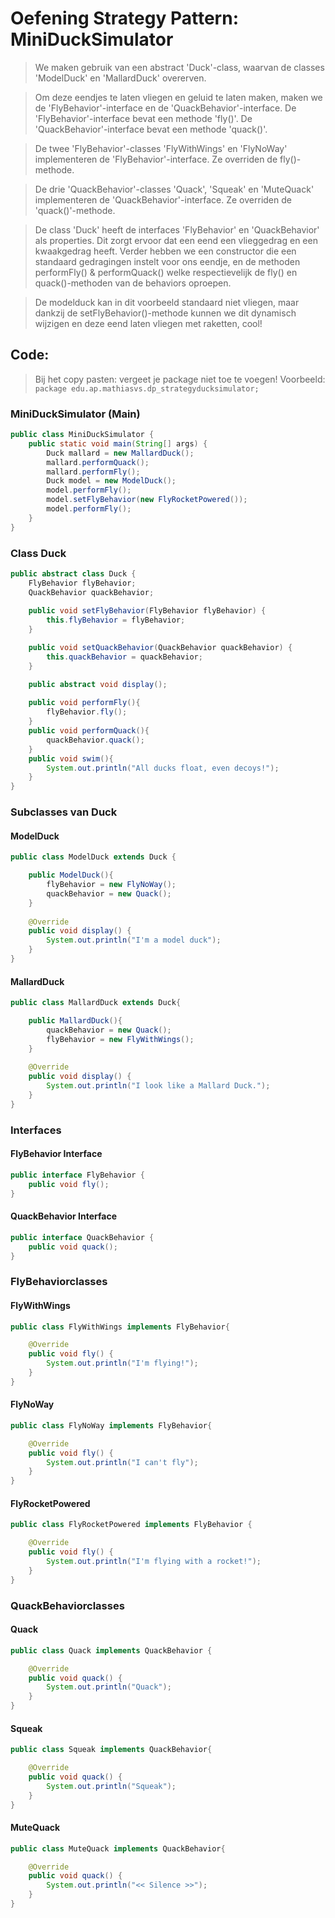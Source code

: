 # Oefening Strategy Pattern: MiniDuckSimulator
>We maken gebruik van een abstract 'Duck'-class, waarvan de classes 'ModelDuck' en 'MallardDuck' overerven.

>Om deze eendjes te laten vliegen en geluid te laten maken, maken we de 'FlyBehavior'-interface en de 'QuackBehavior'-interface. De 'FlyBehavior'-interface bevat een methode 'fly()'. De 'QuackBehavior'-interface bevat een methode 'quack()'.

> De twee 'FlyBehavior'-classes 'FlyWithWings' en 'FlyNoWay' implementeren de 'FlyBehavior'-interface. Ze overriden de fly()-methode.

> De drie 'QuackBehavior'-classes 'Quack', 'Squeak' en 'MuteQuack' implementeren de 'QuackBehavior'-interface. Ze overriden de 'quack()'-methode.

>De class 'Duck' heeft de interfaces 'FlyBehavior' en 'QuackBehavior' als properties. Dit zorgt ervoor dat een eend een vlieggedrag en een kwaakgedrag heeft. Verder hebben we een constructor die een standaard gedragingen instelt voor ons eendje, en de methoden performFly() & performQuack() welke respectievelijk de fly() en quack()-methoden van de behaviors oproepen.

> De modelduck kan in dit voorbeeld standaard niet vliegen, maar dankzij de setFlyBehavior()-methode kunnen we dit dynamisch wijzigen en deze eend laten vliegen met raketten, cool!
## Code:
> Bij het copy pasten: vergeet je package niet toe te voegen!
> Voorbeeld: `package edu.ap.mathiasvs.dp_strategyducksimulator;`

### MiniDuckSimulator (Main)
```java
public class MiniDuckSimulator {
    public static void main(String[] args) {
        Duck mallard = new MallardDuck();
        mallard.performQuack();
        mallard.performFly();
        Duck model = new ModelDuck();
        model.performFly();
        model.setFlyBehavior(new FlyRocketPowered());
        model.performFly();
    }
}
```
### Class Duck
```java
public abstract class Duck {
    FlyBehavior flyBehavior;
    QuackBehavior quackBehavior;
    
    public void setFlyBehavior(FlyBehavior flyBehavior) {
        this.flyBehavior = flyBehavior;
    }

    public void setQuackBehavior(QuackBehavior quackBehavior) {
        this.quackBehavior = quackBehavior;
    }  

    public abstract void display();
    
    public void performFly(){
        flyBehavior.fly();
    }
    public void performQuack(){
        quackBehavior.quack();
    }
    public void swim(){
        System.out.println("All ducks float, even decoys!");
    }
}
```
### Subclasses van Duck
#### ModelDuck
```java
public class ModelDuck extends Duck {

    public ModelDuck(){
        flyBehavior = new FlyNoWay();
        quackBehavior = new Quack();
    }
    
    @Override
    public void display() {
        System.out.println("I'm a model duck");
    }
}

```

#### MallardDuck
```java
public class MallardDuck extends Duck{

    public MallardDuck(){
        quackBehavior = new Quack();
        flyBehavior = new FlyWithWings();
    }
    
    @Override
    public void display() {
        System.out.println("I look like a Mallard Duck.");
    }
}
```
### Interfaces
#### FlyBehavior Interface
```java
public interface FlyBehavior {
    public void fly();
}
```

#### QuackBehavior Interface
```java
public interface QuackBehavior {
    public void quack();
}
```

### FlyBehaviorclasses
#### FlyWithWings
```java
public class FlyWithWings implements FlyBehavior{

    @Override
    public void fly() {
        System.out.println("I'm flying!");
    }
}
```

#### FlyNoWay
```java
public class FlyNoWay implements FlyBehavior{

    @Override
    public void fly() {
        System.out.println("I can't fly");
    }
}
```
#### FlyRocketPowered
```java
public class FlyRocketPowered implements FlyBehavior {

    @Override
    public void fly() {
        System.out.println("I'm flying with a rocket!");
    }
}
```

### QuackBehaviorclasses
#### Quack
```java
public class Quack implements QuackBehavior {

    @Override
    public void quack() {
        System.out.println("Quack");
    }
}
```

#### Squeak
```java
public class Squeak implements QuackBehavior{

    @Override
    public void quack() {
        System.out.println("Squeak");
    }
}
```

#### MuteQuack
```java
public class MuteQuack implements QuackBehavior{

    @Override
    public void quack() {
        System.out.println("<< Silence >>");
    }
}
```
